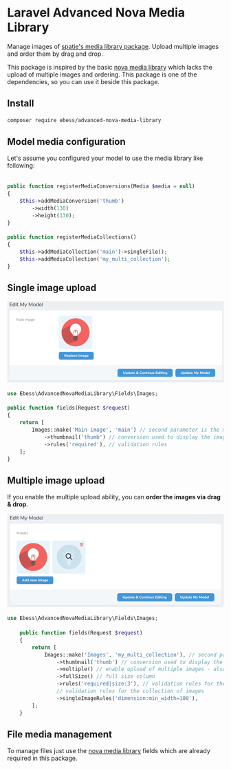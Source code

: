 # Laravel Advanced Nova Media Library

Manage images of [spatie's media library package](https://github.com/spatie/laravel-medialibrary). Upload multiple 
images and order them by drag and drop.

This package is inspired by the basic [nova media library](https://github.com/jameslkingsley/nova-media-library) 
which lacks the upload of multiple images and ordering. This package is one of the dependencies, so you can use it 
beside this package.

## Install
```bash
composer require ebess/advanced-nova-media-library
```

## Model media configuration

Let's assume you configured your model to use the media library like following:
```php

public function registerMediaConversions(Media $media = null)
{
    $this->addMediaConversion('thumb')
        ->width(130)
        ->height(130);
}

public function registerMediaCollections()
{
    $this->addMediaCollection('main')->singleFile();
    $this->addMediaCollection('my_multi_collection');
}
```

## Single image upload

![Single image upload](docs/single-image.png)

```php
use Ebess\AdvancedNovaMediaLibrary\Fields\Images;

public function fields(Request $request)
{
    return [
        Images::make('Main image', 'main') // second parameter is the media collection name 
            ->thumbnail('thumb') // conversion used to display the image
            ->rules('required'), // validation rules
    ];
}
```
 
## Multiple image upload

If you enable the multiple upload ability, you can **order the images via drag & drop**.

![Multiple image upload](docs/multiple-images.png)

```php
use Ebess\AdvancedNovaMediaLibrary\Fields\Images;

    public function fields(Request $request)
    {
        return [
            Images::make('Images', 'my_multi_collection'), // second parameter is the media collection name
                ->thumbnail('thumb') // conversion used to display the image
                ->multiple() // enable upload of multiple images - also ordering
                ->fullSize() // full size column
                ->rules('required|size:3'), // validation rules for the collection of images
                // validation rules for the collection of images
                ->singleImageRules('dimension:min_width=100'),
        ];
    }
```

## File media management

To manage files just use the [nova media library](https://github.com/jameslkingsley/nova-media-library) fields which
are already required in this package.

